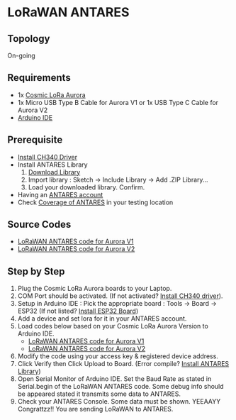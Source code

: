# LoRaWAN ANTARES

## Topology

On-going

## Requirements

* 1x [Cosmic LoRa Aurora](https://tokopedia.link/Kb9ovevroob)
* 1x Micro USB Type B Cable for Aurora V1 or 1x USB Type C Cable for Aurora V2
* [Arduino IDE](https://www.arduino.cc/en/software)

## Prerequisite

* [Install CH340 Driver](https://sparks.gogo.co.nz/ch340.html)
* Install ANTARES Library
  1. [Download Library](https://antares.id/assets/files/Arduino-lora-id-AS923-2.zip)
  2. Import library : Sketch &#8594; Include Library &#8594; Add .ZIP Library...
  3. Load your downloaded library. Confirm.
* Having an [ANTARES account](https://console.antares.id/register)
* Check [Coverage of ANTARES](https://www.telkomiot.com/coverage) in your testing location

## Source Codes

* [LoRaWAN ANTARES code for Aurora V1](examples/aurora-v1-antares-send-class-C-ABP/aurora-v1-antares-send-class-C-ABP.ino)
* [LoRaWAN ANTARES code for Aurora V2](examples/aurora-v2-antares-send-class-C-ABP/aurora-v2-antares-send-class-C-ABP.ino)

## Step by Step

1. Plug the Cosmic LoRa Aurora boards to your Laptop.
2. COM Port should be activated. (If not activated? [Install CH340 driver](https://sparks.gogo.co.nz/ch340.html)).
3. Setup in Arduino IDE : Pick the appropriate board : Tools &#8594; Board &#8594; ESP32 (If not listed? [Install ESP32 Board](https://randomnerdtutorials.com/installing-the-esp32-board-in-arduino-ide-windows-instructions/))
4. Add a device and set lora for it in your ANTARES account.
5. Load codes below based on your Cosmic LoRa Aurora Version to Arduino IDE.
    * [LoRaWAN ANTARES code for Aurora V1](examples/aurora-v1-antares-send-class-C-ABP/aurora-v1-antares-send-class-C-ABP.ino)
    * [LoRaWAN ANTARES code for Aurora V2](examples/aurora-v2-antares-send-class-C-ABP/aurora-v2-antares-send-class-C-ABP.ino)
6. Modify the code using your access key & registered device address.
7. Click Verify then Click Upload to Board. (Error compile? [Install ANTARES Library](#prerequisite))
8. Open Serial Monitor of Arduino IDE. Set the Baud Rate as stated in Serial.begin of the LoRaWAN ANTARES code. Some debug info should be appeared stated it transmits some data to ANTARES.
9. Check your ANTARES Console. Some data must be shown. YEEAAYY Congrattzz!! You are sending LoRaWAN to ANTARES.
